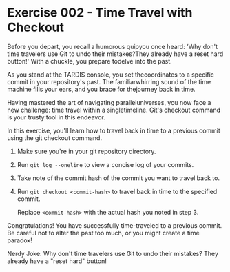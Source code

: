 # Exercise 002 - Time Travel with Checkout

Before you depart, you recall a humorous quipyou once heard: 'Why don't 
time travelers use Git to undo their mistakes?They already have a reset 
hard button!' With a chuckle, you prepare todelve into the past.

As you stand at the TARDIS console, you set thecoordinates to a specific 
commit in your repository's past. The familiarwhirring sound of the time 
machine fills your ears, and you brace for thejourney back in time.

Having mastered the art of navigating paralleluniverses, you now face a 
new challenge: time travel within a singletimeline. Git's checkout command 
is your trusty tool in this endeavor.

In this exercise, you'll learn how to travel back in time to a previous commit using the
git checkout command.

1. Make sure you're in your git repository directory.

2. Run `git log --oneline` to view a concise log of your commits.

3. Take note of the commit hash of the commit you want to travel back to.

4. Run `git checkout <commit-hash>` to travel back in time to the specified commit.

   Replace `<commit-hash>` with the actual hash you noted in step 3.

Congratulations! You have successfully time-traveled to a previous commit. Be careful not
to alter the past too much, or you might create a time paradox!

Nerdy Joke: Why don't time travelers use Git to undo their mistakes? They already have a
"reset hard" button!

